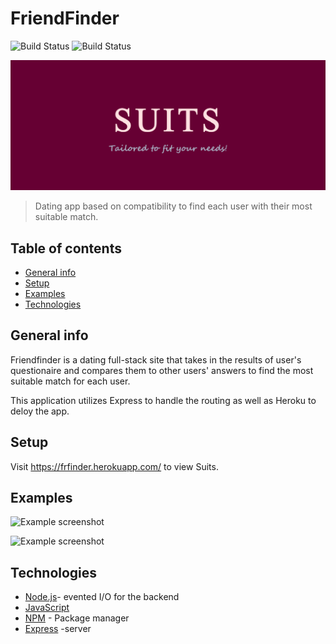 # FriendFinder

![Build Status](https://img.shields.io/badge/build-passing-brightgreen.svg)
![Build Status](https://img.shields.io/badge/npm%20package-4.2.0-brightgreen.svg)

![image](/app/public\images/LOGO1.png)
>Dating app based on compatibility to find each user with their most suitable match.

## Table of contents

* [General info](#general-info)
* [Setup](#setup)
* [Examples](#examples)
* [Technologies](#technologies)

## General info

Friendfinder is a dating full-stack site that takes in the results of user's questionaire and compares them to other users' answers to find the most suitable match for each user.

This application utilizes Express to handle the routing as well as Heroku to deloy the app.

## Setup

Visit  https://frfinder.herokuapp.com/ to view Suits.
## Examples



![Example screenshot](Images/products.gif)


![Example screenshot](Images/purchase.gif)

## Technologies

* [Node.js](https://nodejs.org/)- evented I/O for the backend
* [JavaScript](https://www.javascript.com/)
* [NPM](https://www.npmjs.com/) - Package manager
* [Express](https://www.mysql.com/) -server

